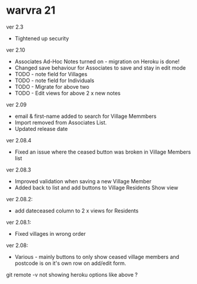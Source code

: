 # warvra 21

ver 2.3
- Tightened up security

ver 2.10
- Associates Ad-Hoc Notes turned on - migration on Heroku is done!
- Changed save behaviour for Associates to save and stay in edit mode
- TODO - note field for Villages
- TODO - note field for Individuals
- TODO - Migrate for above two
- TODO - Edit views for above 2 x new notes 

ver 2.09
- email & first-name added to search for Village Memmbers
- Import removed from Associates List.
- Updated release date 

ver 2.08.4
- Fixed an issue where the ceased button was broken in Village Members list

ver 2.08.3
- Improved validation when saving a new Village Member
- Added back to list and add buttons to Village Residents Show view

ver 2.08.2:
- add dateceased column to 2 x views for Residents

ver 2.08.1:
- Fixed villages in wrong order

ver 2.08:
- Various - mainly buttons to only show ceased village members and postcode is on it's own row on add/edit form.

git remote -v  not showing heroku options like above ?